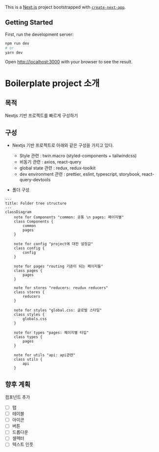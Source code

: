 This is a [Next.js](https://nextjs.org/) project bootstrapped with [`create-next-app`](https://github.com/vercel/next.js/tree/canary/packages/create-next-app).

## Getting Started

First, run the development server:

```bash
npm run dev
# or
yarn dev
```

Open [http://localhost:3000](http://localhost:3000) with your browser to see the result.

# Boilerplate project 소개

## 목적

Nextjs 기반 프로젝트를 빠르게 구성하기

## 구성

- Nextjs 기반 프로젝트로 아래와 같은 구성을 가지고 있다.

  - Style 관련 : twin.macro (styled-components + tailwindcss)
  - 비동기 관련 : axios, react-query
  - global state 관련 : redux, redux-toolkit
  - dev environment 관련 : prettier, eslint, typescript, storybook, react-query-devtools

- 폴더 구성

```mermaid
---
title: Folder tree structure
---
classDiagram
    note for Components "common: 공통 \n pages: 페이지별"
    class Components {
        common
        pages
    }

    note for config "project에 대한 설정값"
    class config {
        config
    }

    note for pages "routing 기준이 되는 페이지들"
    class pages {
        pages
    }

    note for stores "reducers: reudux reducers"
    class stores {
        reducers
    }

    note for styles "global.css: 글로벌 스타일"
    class styles {
        globals.css
    }

    note for types "pages: 페이지별 타입"
    class types {
        pages
    }

    note for utils "api: api관련"
    class utils {
        api
    }

```

## 향후 계획

컴포넌트 추가

- [ ] 탭
- [ ] 테이블
- [ ] 아이콘
- [ ] 버튼
- [ ] 드롭다운
- [ ] 셀렉터
- [ ] 텍스트 인풋
